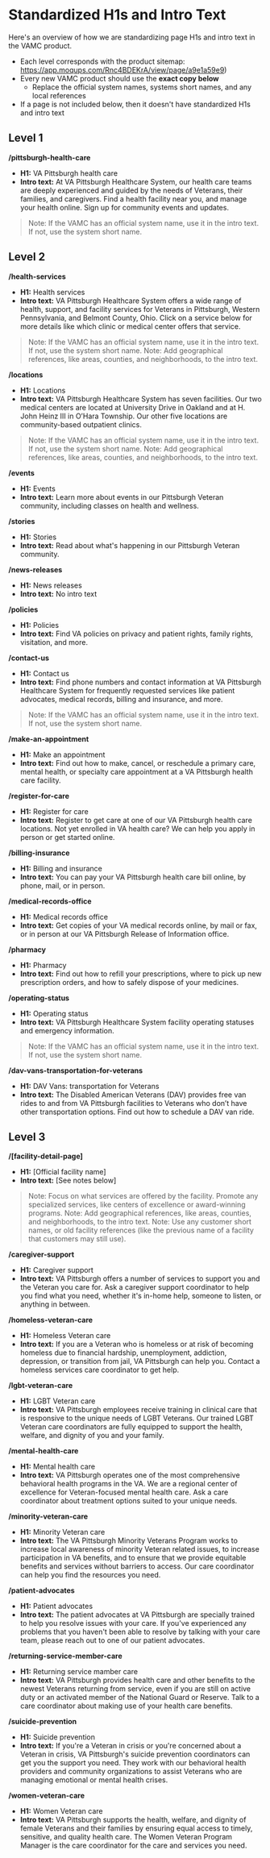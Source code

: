 # Standardized H1s and Intro Text
Here's an overview of how we are standardizing page H1s and intro text in the VAMC product.

- Each level corresponds with the product sitemap: https://app.moqups.com/Rnc4BDEKrA/view/page/a9e1a59e9)
- Every new VAMC product should use the **exact copy below**
  - Replace the official system names, systems short names, and any local references
- If a page is not included below, then it doesn't have standardized H1s and intro text 

## Level 1
**/pittsburgh-health-care**
- **H1:** VA Pittsburgh health care
- **Intro text:** At VA Pittsburgh Healthcare System, our health care teams are deeply experienced and guided by the needs of Veterans, their families, and caregivers. Find a health facility near you, and manage your health online. Sign up for community events and updates.
> Note: If the VAMC has an official system name, use it in the intro text. If not, use the system short name.

## Level 2
**/health-services**
- **H1:** Health services
- **Intro text:** VA Pittsburgh Healthcare System offers a wide range of health, support, and facility services for Veterans in Pittsburgh, Western Pennsylvania, and Belmont County, Ohio. Click on a service below for more details like which clinic or medical center offers that service.
> Note: If the VAMC has an official system name, use it in the intro text. If not, use the system short name.
> Note: Add geographical references, like areas, counties, and neighborhoods, to the intro text.

**/locations**
- **H1:** Locations
- **Intro text:** VA Pittsburgh Healthcare System has seven facilities. Our two medical centers are located at University Drive in Oakland and at H. John Heinz III in O’Hara Township. Our other five locations are community-based outpatient clinics.
> Note: If the VAMC has an official system name, use it in the intro text. If not, use the system short name.
> Note: Add geographical references, like areas, counties, and neighborhoods, to the intro text.

**/events**
- **H1:** Events
- **Intro text:** Learn more about events in our Pittsburgh Veteran community, including classes on health and wellness.

**/stories**
- **H1:** Stories
- **Intro text:** Read about what's happening in our Pittsburgh Veteran community.

**/news-releases**
- **H1:** News releases
- **Intro text:** No intro text

**/policies**
- **H1:** Policies
- **Intro text:** Find VA policies on privacy and patient rights, family rights, visitation, and more.

**/contact-us**
- **H1:** Contact us
- **Intro text:** Find phone numbers and contact information at VA Pittsburgh Healthcare System for frequently requested services like patient advocates, medical records, billing and insurance, and more.
> Note: If the VAMC has an official system name, use it in the intro text. If not, use the system short name.

**/make-an-appointment**
- **H1:** Make an appointment
- **Intro text:** Find out how to make, cancel, or reschedule a primary care, mental health, or specialty care appointment at a VA Pittsburgh health care facility.

**/register-for-care**
- **H1:** Register for care
- **Intro text:** Register to get care at one of our VA Pittsburgh health care locations. Not yet enrolled in VA health care? We can help you apply in person or get started online.

**/billing-insurance**
- **H1:** Billing and insurance
- **Intro text:** You can pay your VA Pittsburgh health care bill online, by phone, mail, or in person.

**/medical-records-office**
- **H1:** Medical records office
- **Intro text:** Get copies of your VA medical records online, by mail or fax, or in person at our VA Pittsburgh Release of Information office.

**/pharmacy**
- **H1:** Pharmacy
- **Intro text:** Find out how to refill your prescriptions, where to pick up new prescription orders, and how to safely dispose of your medicines.

**/operating-status**
- **H1:** Operating status
- **Intro text:** VA Pittsburgh Healthcare System facility operating statuses and emergency information.
> Note: If the VAMC has an official system name, use it in the intro text. If not, use the system short name.

**/dav-vans-transportation-for-veterans**
- **H1:** DAV Vans: transportation for Veterans
- **Intro text:** The Disabled American Veterans (DAV) provides free van rides to and from VA Pittsburgh facilities to Veterans who don’t have other transportation options. Find out how to schedule a DAV van ride.

## Level 3
**/[facility-detail-page]**
- **H1:** [Official facility name]
- **Intro text:** [See notes below]
> Note: Focus on what services are offered by the facility. Promote any specialized services, like centers of excellence or award-winning programs.
> Note: Add geographical references, like areas, counties, and neighborhoods, to the intro text.
> Note: Use any customer short names, or old facility references (like the previous name of a facility that customers may still use).

**/caregiver-support**
- **H1:** Caregiver support
- **Intro text:** VA Pittsburgh offers a number of services to support you and the Veteran you care for. Ask a caregiver support coordinator to help you find what you need, whether it's in-home help, someone to listen, or anything in between.

**/homeless-veteran-care**
- **H1:** Homeless Veteran care
- **Intro text:** If you are a Veteran who is homeless or at risk of becoming homeless due to financial hardship, unemployment, addiction, depression, or transition from jail, VA Pittsburgh can help you. Contact a homeless services care coordinator to get help.

**/lgbt-veteran-care**
- **H1:** LGBT Veteran care
- **Intro text:** VA Pittsburgh employees receive training in clinical care that is responsive to the unique needs of LGBT Veterans. Our trained LGBT Veteran care coordinators are fully equipped to support the health, welfare, and dignity of you and your family.

**/mental-health-care**
- **H1:** Mental health care
- **Intro text:** VA Pittsburgh operates one of the most comprehensive behavioral health programs in the VA. We are a regional center of excellence for Veteran-focused mental health care. Ask a care coordinator about treatment options suited to your unique needs.

**/minority-veteran-care**
- **H1:** Minority Veteran care
- **Intro text:** The VA Pittsburgh Minority Veterans Program works to increase local awareness of minority Veteran related issues, to increase participation in VA benefits, and to ensure that we provide equitable benefits and services without barriers to access. Our care coordinator can help you find the resources you need.

**/patient-advocates**
- **H1:** Patient advocates
- **Intro text:** The patient advocates at VA Pittsburgh are specially trained to help you resolve issues with your care. If you've experienced any problems that you haven't been able to resolve by talking with your care team, please reach out to one of our patient advocates.

**/returning-service-member-care**
- **H1:** Returning service mamber care
- **Intro text:** VA Pittsburgh provides health care and other benefits to the newest Veterans returning from service, even if you are still on active duty or an activated member of the National Guard or Reserve. Talk to a care coordinator about making use of your health care benefits.

**/suicide-prevention**
- **H1:** Suicide prevention
- **Intro text:** If you're a Veteran in crisis or you're concerned about a Veteran in crisis, VA Pittsburgh's suicide prevention coordinators can get you the support you need. They work with our behavioral health providers and community organizations to assist Veterans who are managing emotional or mental health crises.

**/women-veteran-care**
- **H1:** Women Veteran care
- **Intro text:** VA Pittsburgh supports the health, welfare, and dignity of female Veterans and their families by ensuring equal access to timely, sensitive, and quality health care. The Women Veteran Program Manager is the care coordinator for the care and services you need.
